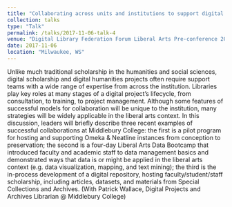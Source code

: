 ```yaml
---
title: "Collaborating across units and institutions to support digital scholarship"
collection: talks
type: "Talk"
permalink: /talks/2017-11-06-talk-4
venue: "Digital Library Federation Forum Liberal Arts Pre-conference 2016"
date: 2017-11-06
location: "Milwaukee, WS"
---
```


Unlike much traditional scholarship in the humanities and social sciences, digital scholarship and digital humanities projects often require support teams with a wide range of expertise from across the institution. Libraries play key roles at many stages of a digital project’s lifecycle, from consultation, to training, to project management. Although some features of successful models for collaboration will be unique to the institution, many strategies will be widely applicable in the liberal arts context. In this discussion, leaders will briefly describe three recent examples of successful collaborations at Middlebury College: the first is a pilot program for hosting and supporting Omeka &amp; Neatline instances from conception to preservation; the second is a four-day Liberal Arts Data Bootcamp that introduced faculty and academic staff to data management basics and demonstrated ways that data is or might be applied in the liberal arts context (e.g. data visualization, mapping, and text mining); the third is the in-process development of a digital repository, hosting faculty/student/staff scholarship, including articles, datasets, and materials from Special Collections and Archives. (With Patrick Wallace, Digital Projects and Archives Librarian @ Middlebury College)
